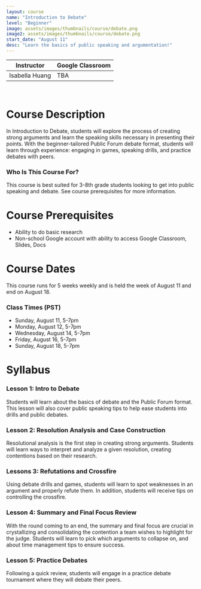 ```yaml
---
layout: course
name: "Introduction to Debate"
level: "Beginner"
image: assets/images/thumbnails/course/debate.png
image2: assets/images/thumbnails/course/debate.png
start_date: "August 11"
desc: "Learn the basics of public speaking and argumentation!"
---
```

<link rel="stylesheet" href="assets/css/table.css">
<table class="styled-table">
    <thead>
        <tr>
            <th>Instructor</th>
            <th>Google Classroom</th>
        </tr>
    </thead>
    <tbody>
        <tr>
            <td>Isabella Huang</td>
            <td>TBA</td>
        </tr>
    </tbody>
</table>
<br/>

# Course Description

In Introduction to Debate, students will explore the process of creating strong arguments and learn the speaking skills necessary in presenting their points. With the beginner-tailored Public Forum debate format, students will learn through experience: engaging in games, speaking drills, and practice debates with peers.

### Who Is This Course For?

This course is best suited for 3-8th grade students looking to get into public speaking and debate. See course prerequisites for more information.

# Course Prerequisites

- Ability to do basic research 
- Non-school Google account with ability to access Google Classroom, Slides, Docs 

# Course Dates

This course runs for 5 weeks weekly and is held the week of August 11 and end on August 18.

### Class Times (PST)

- Sunday, August 11, 5-7pm
- Monday, August 12, 5-7pm
- Wednesday, August 14, 5-7pm
- Friday, August 16, 5-7pm
- Sunday, August 18, 5-7pm

# Syllabus

### Lesson 1: Intro to Debate 

Students will learn about the basics of debate and the Public Forum format. This lesson will also cover public speaking tips to help ease students into drills and public debates. 

### Lesson 2: Resolution Analysis and Case Construction

Resolutional analysis is the first step in creating strong arguments. Students will learn ways to interpret and analyze a given resolution, creating contentions based on their research. 

### Lessons 3: Refutations and Crossfire 

Using debate drills and games, students will learn to spot weaknesses in an argument and properly refute them. In addition, students will receive tips on controlling the crossfire.

### Lesson 4: Summary and Final Focus Review 

With the round coming to an end, the summary and final focus are crucial in crystallizing and consolidating the contention a team wishes to highlight for the judge. Students will learn to pick which arguments to collapse on, and about time management tips to ensure success. 

### Lesson 5: Practice Debates 

Following a quick review, students will engage in a  practice debate tournament where they will debate their peers. 
